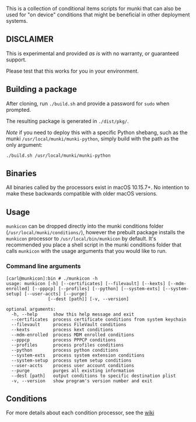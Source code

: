 This is a collection of conditional items scripts for munki that can also be used for "on device" conditions that might be beneficial in other deployment systems.

## DISCLAIMER
This is experimental and provided _as is_ with no warranty, or guaranteed support.

Please test that this works for you in your environment.

## Building a package
After cloning, run `./build.sh` and provide a password for `sudo` when prompted.

The resulting package is generated in `./dist/pkg/`.

*Note* if you need to deploy this with a specific Python shebang, such as the munki `/usr/local/munki/munki-python`, simply build with the path as the only argument:
```
./build.sh /usr/local/munki/munki-python
```

## Binaries
All binaries called by the processors exist in macOS 10.15.7+. No intention to make these backwards compatible with older macOS versions.


## Usage
`munkicon` can be dropped directly into the munki conditions folder (`/usr/local/munki/conditions/`), however the prebuilt package installs the `munkicon` processor to `/usr/local/bin/munkicon` by default.
It's recommended you place a shell script in the munki conditions folder that calls `munkicon` with the usage arguments that you would like to run.

### Command line arguments
```
[carl@munkicon]:bin # ./munkicon -h
usage: munkicon [-h] [--certificates] [--filevault] [--kexts] [--mdm-enrolled] [--pppcp] [--profiles] [--python] [--system-exts] [--system-setup] [--user-accts] [--purge]
                [--dest [path]] [-v, --version]

optional arguments:
  -h, --help      show this help message and exit
  --certificates  process certificate conditions from system keychain
  --filevault     process FileVault conditions
  --kexts         process kext conditions
  --mdm-enrolled  process MDM enrolled conditions
  --pppcp         process PPPCP conditions
  --profiles      process profiles conditions
  --python        process python conditions
  --system-exts   process system extension conditions
  --system-setup  process sytem setup conditions
  --user-accts    process user account conditions
  --purge         purges all existing information
  --dest [path]   output conditions to specific destination plist
  -v, --version   show program's version number and exit
```

## Conditions
For more details about each condition processor, see the [wiki](https://github.com/carlashley/munkicon/wiki/Processors)
